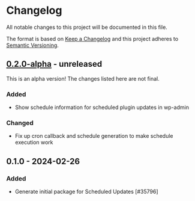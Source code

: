 # Changelog

All notable changes to this project will be documented in this file.

The format is based on [Keep a Changelog](https://keepachangelog.com/en/1.0.0/)
and this project adheres to [Semantic Versioning](https://semver.org/spec/v2.0.0.html).

## [0.2.0-alpha] - unreleased

This is an alpha version! The changes listed here are not final.

### Added
- Show schedule information for scheduled plugin updates in wp-admin

### Changed
- Fix up cron callback and schedule generation to make schedule execution work

## 0.1.0 - 2024-02-26
### Added
- Generate initial package for Scheduled Updates [#35796]

[0.2.0-alpha]: https://github.com/Automattic/scheduled-updates/compare/v0.1.0...v0.2.0-alpha

